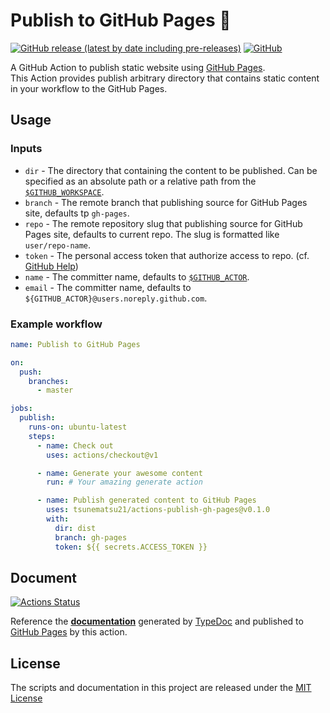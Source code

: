 # Publish to GitHub Pages :sushi:

[![GitHub release (latest by date including pre-releases)](https://img.shields.io/github/v/release/tsunematsu21/actions-publish-gh-pages?color=brightgreen&include_prereleases)](https://github.com/tsunematsu21/actions-publish-gh-pages/releases)
[![GitHub](https://img.shields.io/github/license/tsunematsu21/actions-publish-gh-pages?color=blue)](LICENSE)

A GitHub Action to publish static website using [GitHub Pages](https://pages.github.com/).  
This Action provides publish arbitrary directory that contains static content in your workflow to the GitHub Pages.  

## Usage

### Inputs

* `dir` - The directory that containing the content to be published. Can be specified as an absolute path or a relative path from the [`$GITHUB_WORKSPACE`](https://help.github.com/en/actions/automating-your-workflow-with-github-actions/using-environment-variables#default-environment-variables).
* `branch` - The remote branch that publishing source for GitHub Pages site, defaults tp `gh-pages`.
* `repo` - The remote repository slug that publishing source for GitHub Pages site, defaults to current repo. The slug is formatted like `user/repo-name`.
* `token` - The personal access token that authorize access to repo. (cf. [GitHub Help](https://help.github.com/en/github/authenticating-to-github/creating-a-personal-access-token-for-the-command-line))
* `name` - The committer name, defaults to [`$GITHUB_ACTOR`](https://help.github.com/en/actions/automating-your-workflow-with-github-actions/using-environment-variables#default-environment-variables).
* `email` - The committer name, defaults to `${GITHUB_ACTOR}@users.noreply.github.com`.

### Example workflow

```yaml
name: Publish to GitHub Pages

on:
  push:
    branches:
      - master

jobs:
  publish:
    runs-on: ubuntu-latest
    steps:
      - name: Check out
        uses: actions/checkout@v1

      - name: Generate your awesome content
        run: # Your amazing generate action

      - name: Publish generated content to GitHub Pages
        uses: tsunematsu21/actions-publish-gh-pages@v0.1.0
        with:
          dir: dist
          branch: gh-pages
          token: ${{ secrets.ACCESS_TOKEN }}
```

## Document
[![Actions Status](https://github.com/tsunematsu21/actions-publish-gh-pages/workflows/Publish%20Typedoc%20to%20GitHub%20Pages/badge.svg)](https://github.com/tsunematsu21/actions-publish-gh-pages/actions?query=workflow%3A%22Publish+Typedoc+to+GitHub+Pages%22)

Reference the **[documentation]((https://tsunematsu21.github.io/actions-publish-gh-pages))** generated by [TypeDoc](https://typedoc.org) and published to [GitHub Pages](https://pages.github.com/) by this action.

## License

The scripts and documentation in this project are released under the [MIT License](LICENSE)
